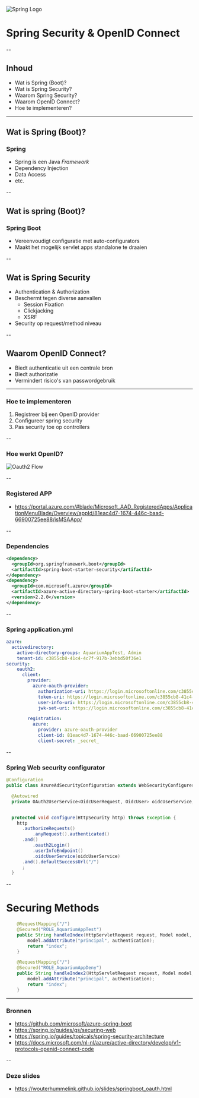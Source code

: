 ![Spring Logo](images\spring-boot-security.png) <!-- .element: style="border-width: 0;" -->
# Spring Security & OpenID Connect

--

## Inhoud

* Wat is Spring (Boot)?
* Wat is Spring Security?
* Waarom Spring Security?
* Waarom OpenID Connect?
* Hoe te implementeren?

---

## Wat is Spring (Boot)?
### Spring
* Spring is een Java _Framework_
* Dependency Injection
* Data Access
* etc.

--

## Wat is spring (Boot)?
### Spring Boot
* Vereenvoudigt configuratie met auto-configurators
* Maakt het mogelijk servlet apps standalone te draaien

--

## Wat is Spring Security
* Authentication & Authorization
* Beschermt tegen diverse aanvallen
  - Session Fixation
  - Clickjacking
  - XSRF
* Security op request/method niveau

--

## Waarom OpenID Connect?
* Biedt authenticatie uit een centrale bron
* Biedt authorizatie
* Vermindert risico's van passwordgebruik

---

### Hoe te implementeren
1. Registreer bij een OpenID provider
2. Configureer spring security
3. Pas security toe op controllers

--

### Hoe werkt OpenID?
![Oauth2 Flow](images\active-directory-oauth-code-flow-web-app.png)

--

### Registered APP

* https://portal.azure.com/#blade/Microsoft_AAD_RegisteredApps/ApplicationMenuBlade/Overview/appId/81eac4d7-1674-446c-baad-66900725ee88/isMSAApp/

--

### Dependencies
```xml
<dependency>
  <groupId>org.springframework.boot</groupId>
  <artifactId>spring-boot-starter-security</artifactId>
</dependency>
<dependency>
  <groupId>com.microsoft.azure</groupId>
  <artifactId>azure-active-directory-spring-boot-starter</artifactId>
  <version>2.2.0</version>
</dependency>
```

--

### Spring application.yml
```yaml
azure:
  activedirectory:
    active-directory-groups: AquariumAppTest, Admin
    tenant-id: c3855cb8-41c4-4c7f-917b-3ebbd50f36e1
security:
    oauth2:
      client:
        provider:
          azure-oauth-provider:
            authorization-uri: https://login.microsoftonline.com/c3855cb8-41c4-4c7f-917b-3ebbd50f36e1/oauth2/authorize
            token-uri: https://login.microsoftonline.com/c3855cb8-41c4-4c7f-917b-3ebbd50f36e1/oauth2/token
            user-info-uri: https://login.microsoftonline.com/c3855cb8-41c4-4c7f-917b-3ebbd50f36e1/openid/userinfo
            jwk-set-uri: https://login.microsoftonline.com/c3855cb8-41c4-4c7f-917b-3ebbd50f36e1/discovery/keys

        registration:
          azure:
            provider: azure-oauth-provider
            client-id: 81eac4d7-1674-446c-baad-66900725ee88
            client-secret: _secret_
```

--

### Spring Web security configurator

```java
@Configuration
public class AzureAdSecurityConfiguration extends WebSecurityConfigurerAdapter {

  @Autowired
  private OAuth2UserService<OidcUserRequest, OidcUser> oidcUserService;


  protected void configure(HttpSecurity http) throws Exception {
    http
      .authorizeRequests()
          .anyRequest().authenticated()
      .and()
          .oauth2Login()
          .userInfoEndpoint()
          .oidcUserService(oidcUserService)
      .and().defaultSuccessUrl("/")
      ;
  }
```

--

# Securing Methods

```java
    @RequestMapping("/")
    @Secured("ROLE_AquariumAppTest")
    public String handleIndex(HttpServletRequest request, Model model, Authentication authentication) {
        model.addAttribute("principal", authentication);
        return "index";
    }

    @RequestMapping("/")
    @Secured("ROLE_AquariumAppDeny")
    public String handleIndex2(HttpServletRequest request, Model model, Authentication authentication) {
        model.addAttribute("principal", authentication);
        return "index";
    }
```

---

### Bronnen

* https://github.com/microsoft/azure-spring-boot
* https://spring.io/guides/gs/securing-web
* https://spring.io/guides/topicals/spring-security-architecture
* https://docs.microsoft.com/nl-nl/azure/active-directory/develop/v1-protocols-openid-connect-code

--

### Deze slides

* https://wouterhummelink.github.io/slides/springboot_oauth.html
